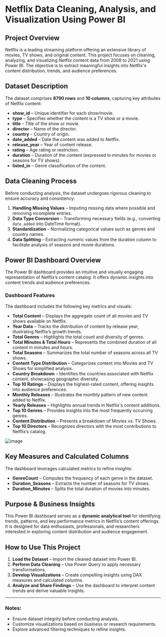 # Netflix Data Cleaning, Analysis, and Visualization Using Power BI

## Project Overview
Netflix is a leading streaming platform offering an extensive library of movies, TV shows, and original content. This project focuses on cleaning, analyzing, and visualizing Netflix content data from 2008 to 2021 using Power BI. The objective is to extract meaningful insights into Netflix's content distribution, trends, and audience preferences.

## Dataset Description
The dataset comprises **8790 rows** and **10 columns**, capturing key attributes of Netflix content:

- **show_id** – Unique identifier for each show/movie.
- **type** – Specifies whether the content is a TV show or a movie.
- **title** – Title of the show or movie.
- **director** – Name of the director.
- **country** – Country of origin.
- **date_added** – Date the content was added to Netflix.
- **release_year** – Year of content release.
- **rating** – Age rating or restriction.
- **duration** – Duration of the content (expressed in minutes for movies or seasons for TV shows).
- **listed_in** – Genre classification of the content.

## Data Cleaning Process
Before conducting analysis, the dataset undergoes rigorous cleaning to ensure accuracy and consistency:

1. **Handling Missing Values** – Imputing missing data where possible and removing incomplete entries.
2. **Data Type Conversion** – Transforming necessary fields (e.g., converting `date_added` into DateTime format).
3. **Standardization** – Normalizing categorical values such as genres and country names.
4. **Data Splitting** – Extracting numeric values from the duration column to facilitate analysis of seasons and movie durations.

## Power BI Dashboard Overview
The Power BI dashboard provides an intuitive and visually engaging representation of Netflix’s content catalog. It offers dynamic insights into content trends and audience preferences.

### Dashboard Features
The dashboard includes the following key metrics and visuals:

- **Total Content** – Displays the aggregate count of all movies and TV shows available on Netflix.
- **Year Data** – Tracks the distribution of content by release year, illustrating Netflix’s growth trends.
- **Total Genres** – Highlights the total count and diversity of genres.
- **Total Minutes & Total Hours** – Represents the combined duration of all content in minutes and hours.
- **Total Seasons** – Summarizes the total number of seasons across all TV shows.
- **Content Type Distribution** – Categorizes content into Movies and TV Shows for simplified analysis.
- **Country Breakdown** – Identifies the countries associated with Netflix content, showcasing geographic diversity.
- **Top 10 Ratings** – Displays the highest-rated content, offering insights into audience preferences.
- **Monthly Releases** – Illustrates the monthly pattern of new content added to Netflix.
- **Yearly Releases** – Highlights annual trends in Netflix's content additions.
- **Top 10 Genres** – Provides insights into the most frequently occurring genres.
- **Content Distribution** – Presents a breakdown of Movies vs. TV Shows.
- **Top 10 Directors** – Recognizes directors with the most contributions to Netflix’s catalog.

![image](https://github.com/user-attachments/assets/c6612cc0-9d61-40a5-9245-1cf0ac30b2dd)


## Key Measures and Calculated Columns
The dashboard leverages calculated metrics to refine insights:

- **GenreCount** – Computes the frequency of each genre in the dataset.
- **Duration_Seasons** – Extracts the number of seasons for TV shows.
- **Duration_Minutes** – Splits the total duration of movies into minutes.

## Purpose & Business Insights
This Power BI dashboard serves as a **dynamic analytical tool** for identifying trends, patterns, and key performance metrics in Netflix’s content offerings. It is designed for data enthusiasts, professionals, and researchers interested in exploring content distribution and audience engagement.

## How to Use This Project
1. **Load the Dataset** – Import the cleaned dataset into Power BI.
2. **Perform Data Cleaning** – Use Power Query to apply necessary transformations.
3. **Develop Visualizations** – Create compelling insights using DAX measures and calculated columns.
4. **Analyze and Share Findings** – Use the dashboard to interpret content trends and derive valuable insights.

---

### Notes:
- Ensure dataset integrity before conducting analysis.
- Customize visualizations based on business or research requirements.
- Explore advanced filtering techniques to refine insights.

